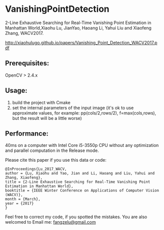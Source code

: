 # VanishingPointDetection

2-Line Exhaustive Searching for Real-Time Vanishing Point Estimation in Manhattan World,Xiaohu Lu, JianYao, Haoang Li, Yahui Liu and Xiaofeng Zhang, WACV2017.

http://xiaohulugo.github.io/papers/Vanishing_Point_Detection_WACV2017.pdf

Prerequisites:
---
OpenCV > 2.4.x

Usage:
---
1. build the project with Cmake
2. set the internal parameters of the input image (it's ok to use approximate values, for example: pp(cols/2,rows/2), f=max(cols,rows), but the result will be a little worse)

Performance:
---
40ms on a computer with Intel Core i5-3550p CPU without any optimization and parallel computation in the Release mode.

Please cite this paper if you use this data or code:

    @InProceedings{Lu_2017_WACV,
    author = {Lu, Xiaohu and Yao, Jian and Li, Haoang and Liu, Yahui and Zhang, Xiaofeng},
    title = {2-Line Exhaustive Searching for Real-Time Vanishing Point Estimation in Manhattan World},
    booktitle = {IEEE Winter Conference on Applications of Computer Vision (WACV)},
    month = {March},
    year = {2017}
    }
    
Feel free to correct my code, if you spotted the mistakes. You are also welcomed to Email me: fangzelu@gmail.com
